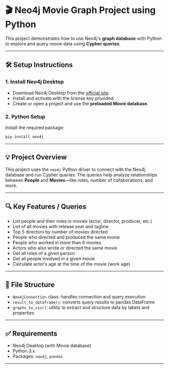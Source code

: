 # 🎬 Neo4j Movie Graph Project using Python

This project demonstrates how to use Neo4j's **graph database** with Python to explore and query movie data using **Cypher queries**.

---

## 🛠 Setup Instructions

### 1. Install Neo4j Desktop  
- Download Neo4j Desktop from the [official site](https://neo4j.com/download/).
- Install and activate with the license key provided.
- Create or open a project and use the **preloaded Movie database**.

### 2. Python Setup  
Install the required package:

```bash
pip install neo4j
```

---

## 💡 Project Overview

This project uses the `neo4j` Python driver to connect with the Neo4j database and run Cypher queries. The queries help analyze relationships between **People** and **Movies**—like roles, number of collaborations, and more.

---

## 🔍 Key Features / Queries

- List people and their roles in movies (actor, director, producer, etc.)
- List of all movies with release year and tagline
- Top 5 directors by number of movies directed
- People who directed and produced the same movie
- People who worked in more than 6 movies
- Actors who also wrote or directed the same movie
- Get all roles of a given person
- Get all people involved in a given movie
- Calculate actor’s age at the time of the movie (work age)

---

## 📁 File Structure

- `Neo4jConnection` class: handles connection and query execution
- `result_to_dataframe()`: converts query results to pandas DataFrame
- `graphs_to_csv()`: utility to extract and structure data by labels and properties

---

## ✅ Requirements

- Neo4j Desktop (with Movie database)
- Python 3.x
- Packages: `neo4j`, `pandas`

---

 
